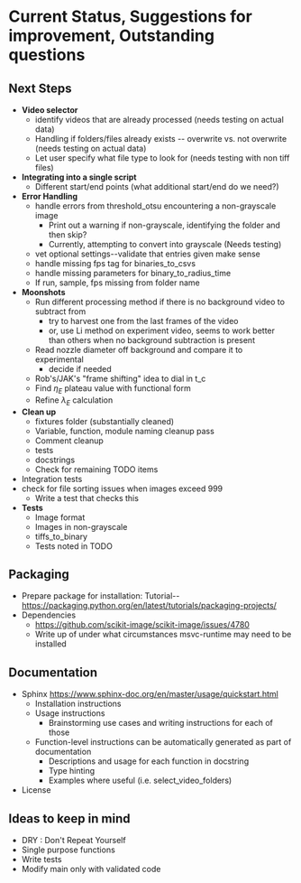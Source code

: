 # Current Status, Suggestions for improvement, Outstanding questions

## Next Steps
* **Video selector**
    * identify videos that are already processed (needs testing on actual data)
    * Handling if folders/files already exists -- overwrite vs. not overwrite (needs testing on actual data)
    * Let user specify what file type to look for (needs testing with non tiff files)
* **Integrating into a single script**
    * Different start/end points (what additional start/end do we need?)
* **Error Handling**
    * handle errors from threshold_otsu encountering a non-grayscale image
      * Print out a warning if non-grayscale, identifying the folder and then skip?
      * Currently, attempting to convert into grayscale (Needs testing)
    * vet optional settings--validate that entries given make sense
    * handle missing fps tag for binaries_to_csvs
    * handle missing parameters for binary_to_radius_time
    * If run, sample, fps missing from folder name
* **Moonshots**
    * Run different processing method if there is no background video to subtract from
        * try to harvest one from the last frames of the video
        * or, use Li method on experiment video, seems to work better than others when no background subtraction is present
    * Read nozzle diameter off background and compare it to experimental
      * decide if needed
    * Rob's/JAK's "frame shifting" idea to dial in t_c
    * Find $\eta_E$ plateau value with functional form
    * Refine $\lambda_E$ calculation
* **Clean up**
    * fixtures folder (substantially cleaned)
    * Variable, function, module naming cleanup pass
    * Comment cleanup
    * tests
    * docstrings
    * Check for remaining TODO items
* Integration tests
* check for file sorting issues when images exceed 999
  * Write a test that checks this
* **Tests**
  * Image format
  * Images in non-grayscale
  * tiffs_to_binary
  * Tests noted in TODO


## Packaging
* Prepare package for installation: Tutorial--https://packaging.python.org/en/latest/tutorials/packaging-projects/
* Dependencies
  * https://github.com/scikit-image/scikit-image/issues/4780
  * Write up of under what circumstances msvc-runtime may need to be installed

## Documentation
* Sphinx https://www.sphinx-doc.org/en/master/usage/quickstart.html
  * Installation instructions
  * Usage instructions
    * Brainstorming use cases and writing instructions for each of those
  * Function-level instructions can be automatically generated as part of documentation
    * Descriptions and usage for each function in docstring
    * Type hinting
    * Examples where useful (i.e. select_video_folders)
* License

## Ideas to keep in mind
* DRY : Don't Repeat Yourself
* Single purpose functions
* Write tests
* Modify main only with validated code
